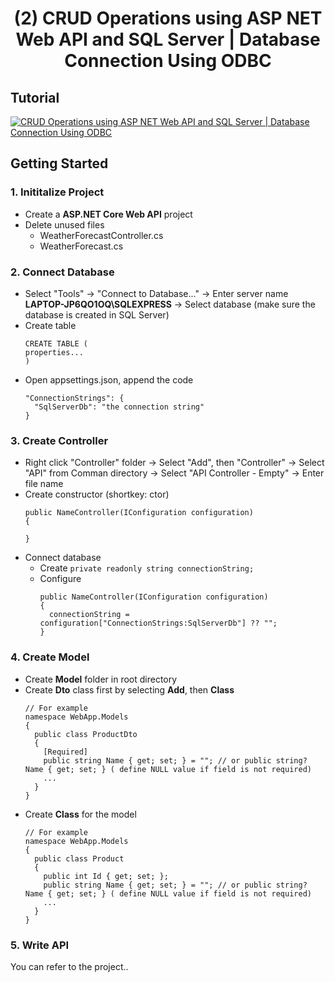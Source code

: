 <h1 align="center" id="title">(2) CRUD Operations using ASP NET Web API and SQL Server | Database Connection Using ODBC</h1>

## Tutorial
[![CRUD Operations using ASP NET Web API and SQL Server | Database Connection Using ODBC](https://img.youtube.com/vi/cVz5oWRGbYA/0.jpg)](https://www.youtube.com/watch?v=cVz5oWRGbYA)

## Getting Started
### 1. Inititalize Project
- Create a <b>ASP.NET Core Web API</b> project
- Delete unused files
  - WeatherForecastController.cs
  - WeatherForecast.cs

### 2. Connect Database
- Select "Tools" -> "Connect to Database..." -> Enter server name <b>LAPTOP-JP6QO1OQ\SQLEXPRESS</b> -> Select database (make sure the database is created in SQL Server)
- Create table
  ```
  CREATE TABLE (
  properties...
  )
  ```
- Open appsettings.json, append the code
    ```
    "ConnectionStrings": {
      "SqlServerDb": "the connection string"
    }
    ```

### 3. Create Controller
- Right click "Controller" folder -> Select "Add", then "Controller" -> Select "API" from Comman directory -> Select "API Controller - Empty" -> Enter file name
- Create constructor (shortkey: ctor)
  ```
  public NameController(IConfiguration configuration)
  {

  }
  ```
- Connect database
  - Create ``` private readonly string connectionString; ```
  - Configure
      ```
      public NameController(IConfiguration configuration)
      {
        connectionString = configuration["ConnectionStrings:SqlServerDb"] ?? "";
      }
      ```

### 4. Create Model
- Create <b>Model</b> folder in root directory
- Create <b>Dto</b> class first by selecting <b>Add</b>, then <b>Class</b>
  ```
  // For example
  namespace WebApp.Models
  {
    public class ProductDto
    {
      [Required]
      public string Name { get; set; } = ""; // or public string? Name { get; set; } ( define NULL value if field is not required)
      ...
    }
  }
  ```
- Create <b>Class</b> for the model
  ```
  // For example
  namespace WebApp.Models
  {
    public class Product
    {
      public int Id { get; set; };
      public string Name { get; set; } = ""; // or public string? Name { get; set; } ( define NULL value if field is not required)
      ...
    }
  }
  ```

### 5. Write API
You can refer to the project..
